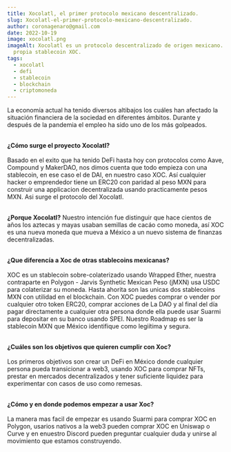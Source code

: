 ```yaml
---
title: Xocolatl, el primer protocolo mexicano descentralizado.
slug: Xocolatl-el-primer-protocolo-mexicano-descentralizado.
author: coronagenaro@gmail.com
date: 2022-10-19
image: xocolatl.png
imageAlt: Xocolatl es un protocolo descentralizado de origen mexicano. Tiene su
  propia stablecoin XOC.
tags:
  - xocolatl
  - defi
  - stablecoin
  - blockchain
  - criptomoneda
---
```

L﻿a economía actual ha tenido diversos altibajos los cuáles han afectado la situación financiera de la sociedad en diferentes ámbitos. Durante y después de la pandemia el empleo ha sido uno de los más golpeados.<br/><br/>



**¿Cómo surge el proyecto Xocolatl?**<br/><br/>Basado en el exito que ha tenido DeFi hasta hoy con protocolos como Aave, Compound y MakerDAO, nos dimos cuenta que todo empieza con una stablecoin, en ese caso el de DAI, en nuestro caso XOC. Así cualquier hacker o emprendedor tiene un ERC20 con paridad al peso MXN para construir una applicacion decentralizada usando practicamente pesos MXN. Asi surge el protocolo del Xocolatl. <br/><br/>

**¿Porque Xocolatl?** Nuestro intención fue distinguir que hace cientos de años los aztecas y mayas usaban semillas de cacáo como moneda, así XOC es una nueva moneda que mueva a México a un nuevo sistema de finanzas decentralizadas.<br/><br/>

**¿Que diferencía a Xoc de otras stablecoins mexicanas?**<br/><br/>XOC es un stablecoin sobre-colaterizado usando Wrapped Ether, nuestra contraparte en Polygon - Jarvis Synthetic Mexican Peso (jMXN) usa USDC para colaterizar su moneda. Hasta ahorita son las unicas dos stablecoins MXN con utilidad en el blockchain. Con XOC puedes comprar o vender por cualquier otro token ERC20, comprar acciones de La DAO y al final del día pagar directamente a cualquier otra persona donde ella puede usar Suarmi para depositar en su banco usando SPEI. Nuestro Roadmap es ser la stablecoin MXN que México identifique como legiítima y segura.<br/><br/>

**¿Cuáles son los objetivos que quieren cumplir con Xoc?**<br/><br/>Los primeros objetivos son crear un DeFi en México donde cualquier persona pueda transicionar a web3, usando XOC para comprar NFTs, prestar en mercados decentralizados y tener suficiente liquidez para experimentar con casos de uso como remesas.<br/><br/>

**¿Cómo y en donde podemos empezar a usar Xoc?**<br/><br/>La manera mas facil de empezar es usando Suarmi para comprar XOC en Polygon, usarios nativos a la web3 pueden comprar XOC en Uniswap o Curve y en enuestro Discord pueden preguntar cualquier duda y unirse al movimiento que estamos construyendo.<br/><br/>